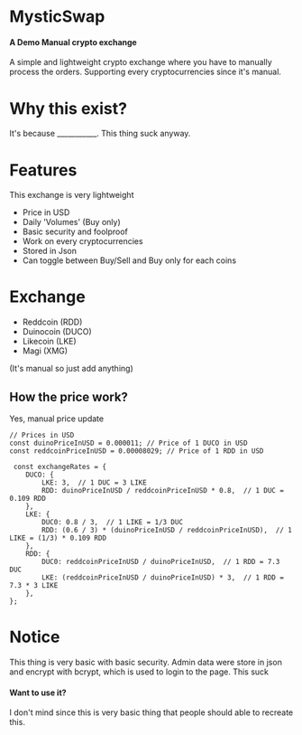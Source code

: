 # MysticSwap
#### A Demo Manual crypto exchange

A simple and lightweight crypto exchange where you have to manually process the orders. Supporting every cryptocurrencies since it's manual.

# Why this exist?
It's because ___________. This thing suck anyway.

# Features
This exchange is very lightweight

* Price in USD
* Daily 'Volumes' (Buy only)
* Basic security and foolproof
* Work on every cryptocurrencies
* Stored in Json
* Can toggle between Buy/Sell and Buy only for each coins

# Exchange
* Reddcoin (RDD)
* Duinocoin (DUCO)
* Likecoin (LKE)
* Magi (XMG)

(It's manual so just add anything)

## How the price work?
Yes, manual price update
```
// Prices in USD
const duinoPriceInUSD = 0.000011; // Price of 1 DUCO in USD
const reddcoinPriceInUSD = 0.00008029; // Price of 1 RDD in USD

 const exchangeRates = {
    DUCO: {
        LKE: 3,  // 1 DUC = 3 LIKE
        RDD: duinoPriceInUSD / reddcoinPriceInUSD * 0.8,  // 1 DUC = 0.109 RDD
    },
    LKE: {
        DUC0: 0.8 / 3,  // 1 LIKE = 1/3 DUC
        RDD: (0.6 / 3) * (duinoPriceInUSD / reddcoinPriceInUSD),  // 1 LIKE = (1/3) * 0.109 RDD
    },
    RDD: {
        DUC0: reddcoinPriceInUSD / duinoPriceInUSD,  // 1 RDD = 7.3 DUC
        LKE: (reddcoinPriceInUSD / duinoPriceInUSD) * 3,  // 1 RDD = 7.3 * 3 LIKE
    },
};

```


# Notice

This thing is very basic with basic security. Admin data were store in json and encrypt with bcrypt, which is used to login to the page. This suck

#### Want to use it?
I don't mind since this is very basic thing that people should able to recreate this.
